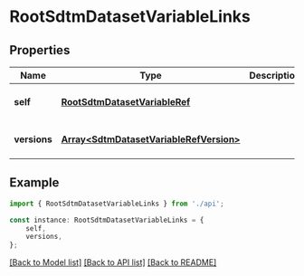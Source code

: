 # RootSdtmDatasetVariableLinks


## Properties

Name | Type | Description | Notes
------------ | ------------- | ------------- | -------------
**self** | [**RootSdtmDatasetVariableRef**](RootSdtmDatasetVariableRef.md) |  | [optional] [default to undefined]
**versions** | [**Array&lt;SdtmDatasetVariableRefVersion&gt;**](SdtmDatasetVariableRefVersion.md) |  | [optional] [default to undefined]

## Example

```typescript
import { RootSdtmDatasetVariableLinks } from './api';

const instance: RootSdtmDatasetVariableLinks = {
    self,
    versions,
};
```

[[Back to Model list]](../README.md#documentation-for-models) [[Back to API list]](../README.md#documentation-for-api-endpoints) [[Back to README]](../README.md)
